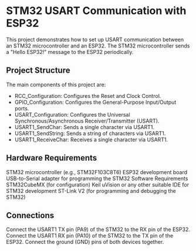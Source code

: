 # STM32 USART Communication with ESP32

This project demonstrates how to set up USART communication between an STM32 microcontroller and an ESP32. The STM32 microcontroller sends a "Hello ESP32!" message to the ESP32 periodically.

## Project Structure
The main components of this project are:
- RCC_Configuration: Configures the Reset and Clock Control.
- GPIO_Configuration: Configures the General-Purpose Input/Output ports.
- USART_Configuration: Configures the Universal Synchronous/Asynchronous Receiver/Transmitter (USART).
- USART1_SendChar: Sends a single character via USART1.
- USART1_SendString: Sends a string of characters via USART1.
- USART1_ReceiveChar: Receives a single character via USART1.
## Hardware Requirements
STM32 microcontroller (e.g., STM32F103C8T6)
ESP32 development board
USB-to-Serial adapter for programming the STM32
Software Requirements
STM32CubeMX (for configuration)
Keil uVision or any other suitable IDE for STM32 development
ST-Link V2 (for programming and debugging the STM32)
## Connections
Connect the USART1 TX pin (PA9) of the STM32 to the RX pin of the ESP32.
Connect the USART1 RX pin (PA10) of the STM32 to the TX pin of the ESP32.
Connect the ground (GND) pins of both devices together.
